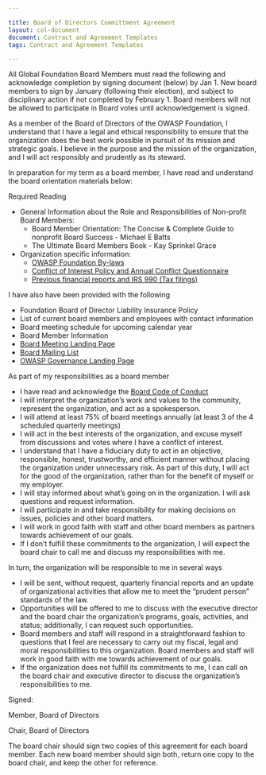 ```yaml
---

title: Board of Directors Committment Agreement
layout: col-document
document: Contract and Agreement Templates
tags: Contract and Agreement Templates

---
```


All Global Foundation Board Members must read the following and acknowledge completion by signing document (below) by Jan 1. New board members to sign by January (following their election), and subject to disciplinary action if not completed by February 1. Board members will not be allowed to participate in Board votes until acknowledgement is signed.

As a member of the Board of Directors of the OWASP Foundation, I understand that I have a legal and ethical responsibility to ensure that the organization does the best work possible in pursuit of its mission and strategic goals. I believe in the purpose and the mission of the organization, and I will act responsibly and prudently as its steward.

In preparation for my term as a board member, I have read and understand the board orientation materials below:

Required Reading
- General Information about the Role and Responsibilities of Non-profit Board Members:
   - Board Member Orientation: The Concise & Complete Guide to nonprofit Board Success - Michael E Batts
   - The Ultimate Board Members Book - Kay Sprinkel Grace
- Organization specific information:
   - [OWASP Foundation By-laws](/assets/legal/bylaws)
   - [Conflict of Interest Policy and Annual Conflict Questionnaire](/www-policy/operational/conflict-of-interest)
   - [Previous financial reports and IRS 990 (Tax filings)](/finance)

I have also have been provided with the following
- Foundation Board of Director Liability Insurance Policy
- List of current board members and employees with contact information
- Board meeting schedule for upcoming calendar year
- Board Member Information
- [Board Meeting Landing Page](/www-board)
- [Board Mailing List](https://groups.google.com)
- [OWASP Governance Landing Page](/governance)

As part of my responsibilities as a board member
- I have read and acknowledge the [Board Code of Conduct](/www-policy/operational/board-code-of-conduct)
- I will interpret the organization’s work and values to the community, represent the organization, and act as a spokesperson.
- I will attend at least 75% of board meetings annually (at least 3 of the 4 scheduled quarterly meetings)
- I will act in the best interests of the organization, and excuse myself from discussions and votes where I have a conflict of interest.
- I understand that I have a fiduciary duty to act in an objective, responsible, honest, trustworthy, and efficient manner without placing the organization under unnecessary risk. As part of this duty, I will act for the good of the organization, rather than for the benefit of myself or my employer.
- I will stay informed about what’s going on in the organization. I will ask questions and request information.
- I will participate in and take responsibility for making decisions on issues, policies and other board matters.
- I will work in good faith with staff and other board members as partners towards achievement of our goals.
- If I don’t fulfill these commitments to the organization, I will expect the board chair to call me and discuss my responsibilities with me.

In turn, the organization will be responsible to me in several ways
- I will be sent, without request, quarterly financial reports and an update of organizational activities that allow me to meet the “prudent person” standards of the law.
- Opportunities will be offered to me to discuss with the executive director and the board chair the organization’s programs, goals, activities, and status; additionally, I can request such opportunities.
-  Board members and staff will respond in a straightforward fashion to questions that I feel are necessary to carry out my fiscal, legal and moral responsibilities to this organization. Board members and staff will work in good faith with me towards achievement of our goals.
- If the organization does not fulfill its commitments to me, I can call on the board chair and executive director to discuss the organization’s responsibilities to me.


Signed:


Member, Board of Directors

Chair, Board of Directors

The board chair should sign two copies of this agreement for each board member. Each new board member should sign both, return one copy to the board chair, and keep the other for reference.
